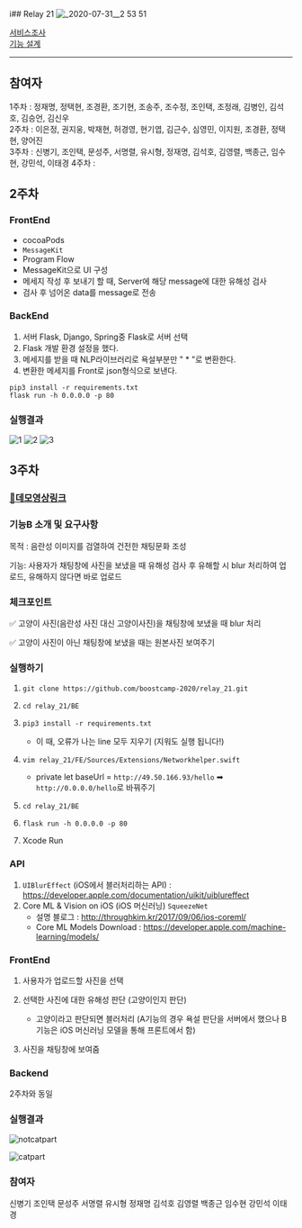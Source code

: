 i## Relay 21
![_2020-07-31__2 53 51](https://user-images.githubusercontent.com/21030956/89019291-0b656a80-d358-11ea-82f2-f60358dc763c.png)

[서비스조사](Documents/ProjectResearch.md)  
[기능 설계](Documents/ProjectDesign.md)

---
## 참여자
1주차 : 정재명, 정택현, 조경환, 조기현, 조송주, 조수정, 조인택, 조정래, 김병인, 김석호, 김승언, 김신우  
2주차 : 이은정, 권지웅, 박재현, 허경영, 현기엽, 김근수, 심영민, 이지원, 조경환, 정택현, 양어진  
3주차 : 신병기, 조인택, 문성주, 서명렬, 유시형, 정재명, 김석호, 김영렬, 백종근, 임수현, 강민석, 이태경
4주차 :   



## 2주차

### FrontEnd

- cocoaPods
- `MessageKit`
- Program Flow
- MessageKit으로 UI 구성
- 메세지 작성 후 보내기 할 때, Server에 해당 message에 대한 유해성 검사
- 검사 후 넘어온 data를 message로 전송

### BackEnd

1. 서버 Flask, Django, Spring중  Flask로 서버 선택
2. Flask 개발 환경 설정을 했다.
3. 메세지를 받을 때 NLP라이브러리로 욕설부분만 " * "로 변환한다.
4. 변환한 메세지를 Front로 json형식으로 보낸다.

```sudo
pip3 install -r requirements.txt
flask run -h 0.0.0.0 -p 80
```

### 실행결과

![1](https://user-images.githubusercontent.com/35067611/90239190-1cd36a00-de62-11ea-865e-eee0983784a4.png)
![2](https://user-images.githubusercontent.com/35067611/90239191-1e049700-de62-11ea-9fb0-89a4f4383d1a.png)
![3](https://user-images.githubusercontent.com/35067611/90239193-1e9d2d80-de62-11ea-8f02-e8f2f0425c1e.gif)





## 3주차

### [📎데모영상링크](https://youtu.be/ub9kPr_HmlQ)



### 기능B 소개 및 요구사항

목적 : 음란성 이미지를 검열하여 건전한 채팅문화 조성

기능: 사용자가 채팅창에 사진을 보냈을 때 유해성 검사 후 유해할 시 blur 처리하여 업로드, 유해하지 않다면 바로 업로드



### 체크포인트

✅ 고양이 사진(음란성 사진 대신 고양이사진)을 채팅창에 보냈을 때 blur 처리

✅ 고양이 사진이 아닌 채팅창에 보냈을 때는 원본사진 보여주기



### 실행하기

1. ~~~shell
   git clone https://github.com/boostcamp-2020/relay_21.git
   ~~~

2. ~~~shell
   cd relay_21/BE
   ~~~

3. ~~~shell
   pip3 install -r requirements.txt
   ~~~

   - 이 때, 오류가 나는 line 모두 지우기 (지워도 실행 됩니다!)

4. ~~~shell
   vim relay_21/FE/Sources/Extensions/Networkhelper.swift
   ~~~

   - private let baseUrl = ```http://49.50.166.93/hello``` ➡  ```http://0.0.0.0/hello```로 바꿔주기

5. ~~~shell
   cd relay_21/BE
   ~~~

6. ~~~shell
   flask run -h 0.0.0.0 -p 80
   ~~~

7. Xcode Run



### API

1. ```UIBlurEffect``` (iOS에서 블러처리하는 API) : https://developer.apple.com/documentation/uikit/uiblureffect
2. Core ML & Vision on iOS (iOS 머신러닝) ```SqueezeNet```
   - 설명 블로그 : http://throughkim.kr/2017/09/06/ios-coreml/
   - Core ML Models Download : https://developer.apple.com/machine-learning/models/



### FrontEnd

1. 사용자가 업로드할 사진을 선택

2. 선택한 사진에 대한 유해성 판단 (고양이인지 판단)
   - 고양이라고 판단되면 블러처리 (A기능의 경우 욕설 판단을 서버에서 했으나 B기능은 iOS 머신러닝 모델을 통해 프론트에서 함)
3. 사진을 채팅창에 보여줌



### Backend

2주차와 동일



### 실행결과

![notcatpart](https://user-images.githubusercontent.com/35067611/90238891-a171b880-de61-11ea-837d-7051c3821127.gif)

![catpart](https://user-images.githubusercontent.com/35067611/90238744-6079a400-de61-11ea-85a0-68f36cfcac8f.gif)



### 참여자

신병기 조인택 문성주 서명렬 유시형 정재명 김석호 김영렬 백종근 임수현 강민석 이태경
